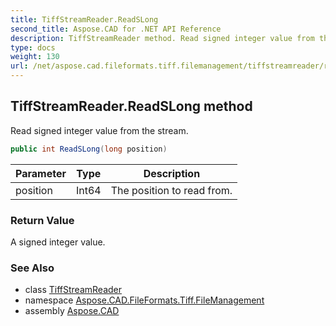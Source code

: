 ```yaml
---
title: TiffStreamReader.ReadSLong
second_title: Aspose.CAD for .NET API Reference
description: TiffStreamReader method. Read signed integer value from the stream
type: docs
weight: 130
url: /net/aspose.cad.fileformats.tiff.filemanagement/tiffstreamreader/readslong/
---
```

## TiffStreamReader.ReadSLong method

Read signed integer value from the stream.

```csharp
public int ReadSLong(long position)
```

| Parameter | Type | Description |
| --- | --- | --- |
| position | Int64 | The position to read from. |

### Return Value

A signed integer value.

### See Also

* class [TiffStreamReader](../)
* namespace [Aspose.CAD.FileFormats.Tiff.FileManagement](../../../aspose.cad.fileformats.tiff.filemanagement/)
* assembly [Aspose.CAD](../../../)


